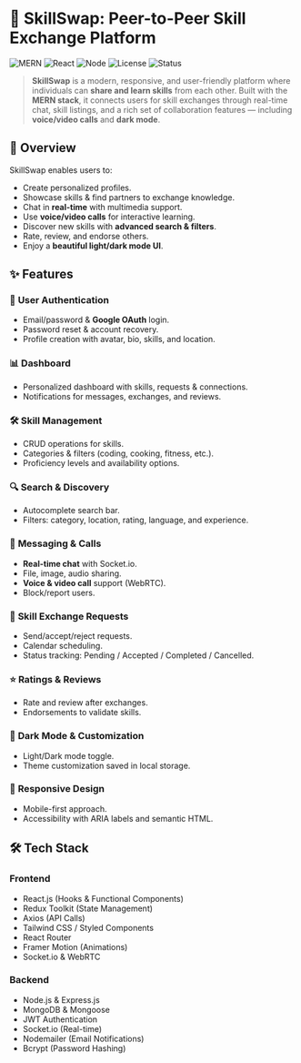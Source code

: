 # 🌟 SkillSwap: Peer-to-Peer Skill Exchange Platform

![MERN](https://img.shields.io/badge/Stack-MERN-blueviolet?style=flat-square) 
![React](https://img.shields.io/badge/Frontend-React.js-61DAFB?style=flat-square&logo=react) 
![Node](https://img.shields.io/badge/Backend-Node.js-339933?style=flat-square&logo=node.js) 
![License](https://img.shields.io/badge/License-MIT-green?style=flat-square) 
![Status](https://img.shields.io/badge/Status-Deployed-success?style=flat-square)

> **SkillSwap** is a modern, responsive, and user-friendly platform where individuals can **share and learn skills** from each other. Built with the **MERN stack**, it connects users for skill exchanges through real-time chat, skill listings, and a rich set of collaboration features — including **voice/video calls** and **dark mode**.



## 📖 Overview
SkillSwap enables users to:
- Create personalized profiles.
- Showcase skills & find partners to exchange knowledge.
- Chat in **real-time** with multimedia support.
- Use **voice/video calls** for interactive learning.
- Discover new skills with **advanced search & filters**.
- Rate, review, and endorse others.
- Enjoy a **beautiful light/dark mode UI**.



## ✨ Features

### 👤 **User Authentication**
- Email/password & **Google OAuth** login.
- Password reset & account recovery.
- Profile creation with avatar, bio, skills, and location.

### 📊 **Dashboard**
- Personalized dashboard with skills, requests & connections.
- Notifications for messages, exchanges, and reviews.

### 🛠 **Skill Management**
- CRUD operations for skills.
- Categories & filters (coding, cooking, fitness, etc.).
- Proficiency levels and availability options.

### 🔍 **Search & Discovery**
- Autocomplete search bar.
- Filters: category, location, rating, language, and experience.

### 💬 **Messaging & Calls**
- **Real-time chat** with Socket.io.
- File, image, audio sharing.
- **Voice & video call** support (WebRTC).
- Block/report users.

### 🤝 **Skill Exchange Requests**
- Send/accept/reject requests.
- Calendar scheduling.
- Status tracking: Pending / Accepted / Completed / Cancelled.

### ⭐ **Ratings & Reviews**
- Rate and review after exchanges.
- Endorsements to validate skills.

### 🎨 **Dark Mode & Customization**
- Light/Dark mode toggle.
- Theme customization saved in local storage.

### 📱 **Responsive Design**
- Mobile-first approach.
- Accessibility with ARIA labels and semantic HTML.










## 🛠 Tech Stack


### **Frontend**
- React.js (Hooks & Functional Components)
- Redux Toolkit (State Management)
- Axios (API Calls)
- Tailwind CSS / Styled Components
- React Router
- Framer Motion (Animations)
- Socket.io & WebRTC

### **Backend**
- Node.js & Express.js
- MongoDB & Mongoose
- JWT Authentication
- Socket.io (Real-time)
- Nodemailer (Email Notifications)
- Bcrypt (Password Hashing)


